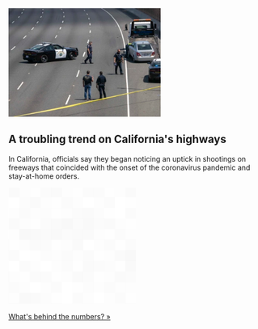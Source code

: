 
![A troubling trend on California's highways](./20220605055839.png)
## A troubling trend on California's highways

In California, officials say they began noticing an uptick in shootings on freeways that coincided with the onset of the coronavirus pandemic and stay-at-home orders.

![pic](../square_bg.png)

[What's behind the numbers? »](https://www.yahoo.com/news/highway-shootings-one-state-nearly-095509903.html)
